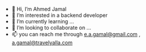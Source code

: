 - 👋 Hi, I’m Ahmed Jamal
- 👀 I’m interested in a backend developer
- 🌱 I’m currently learning ...
- 💞️ I’m looking to collaborate on ...
- 📫 you can reach me through e.a.gamal@gmail.com , a.gamal@travelyalla.com

<!---
a-j-n-a/a-j-n-a is a ✨ special ✨ repository because its `README.md` (this file) appears on your GitHub profile.
You can click the Preview link to take a look at your changes.
--->
